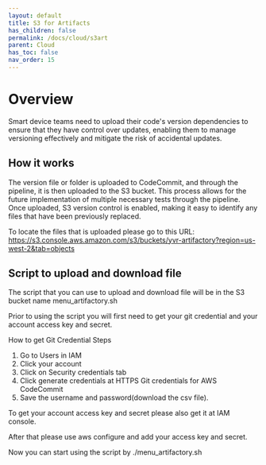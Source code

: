 ```yaml
---
layout: default
title: S3 for Artifacts
has_children: false
permalink: /docs/cloud/s3art
parent: Cloud
has_toc: false
nav_order: 15
---
```


# Overview 

Smart device teams need to upload their code's version dependencies to ensure that they have control over updates, enabling them to manage versioning effectively and mitigate the risk of accidental updates.

## How it works

The version file or folder is uploaded to CodeCommit, and through the pipeline, it is then uploaded to the S3 bucket. This process allows for the future implementation of multiple necessary tests through the pipeline. Once uploaded, S3 version control is enabled, making it easy to identify any files that have been previously replaced.

To locate the files that is uploaded please go to this URL:
https://s3.console.aws.amazon.com/s3/buckets/yvr-artifactory?region=us-west-2&tab=objects

## Script to upload and download file

The script that you can use to upload and download file will be in the S3 bucket name menu_artifactory.sh

Prior to using the script you will first need to get your git credential and your account access key and secret.

How to get Git Credential Steps
1. Go to Users in IAM
2. Click your account
3. Click on Security credentials tab
4. Click generate credentials at HTTPS Git credentials for AWS CodeCommit
5. Save the username and password(download the csv file).

To get your account access key and secret please also get it at IAM console.

After that please use aws configure and add your access key and secret.

Now you can start using the script by ./menu_artifactory.sh

